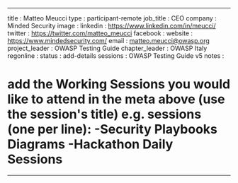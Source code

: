 
---
title           : Matteo Meucci
type            : participant-remote
job_title       : CEO
company         : Minded Security
image           : 
linkedin        : https://www.linkedin.com/in/meucci/
twitter         : https://twitter.com/matteo_meucci
facebook        :
website         : https://www.mindedsecurity.com/
email           : matteo.meucci@owasp.org
project_leader  : OWASP Testing Guide
chapter_leader  : OWASP Italy
regonline       :
status          : add-details
sessions        : OWASP Testing Guide v5
notes :

# add the Working Sessions you would like to attend in the meta above (use the session's title) e.g. sessions (one per line): -Security Playbooks Diagrams -Hackathon Daily Sessions
---

<!-- put more details about participant here -->

